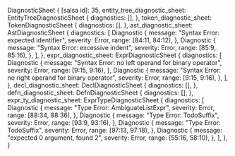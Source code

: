 DiagnosticSheet {
    [salsa id]: 35,
    entity_tree_diagnostic_sheet: EntityTreeDiagnosticSheet {
        diagnostics: [],
    },
    token_diagnostic_sheet: TokenDiagnosticSheet {
        diagnostics: [],
    },
    ast_diagnostic_sheet: AstDiagnosticSheet {
        diagnostics: [
            Diagnostic {
                message: "Syntax Error: expected identifier",
                severity: Error,
                range: [84:11, 84:12),
            },
            Diagnostic {
                message: "Syntax Error: excessive indent",
                severity: Error,
                range: [85:9, 85:16),
            },
        ],
    },
    expr_diagnostic_sheet: ExprDiagnosticSheet {
        diagnostics: [
            Diagnostic {
                message: "Syntax Error: no left operand for binary operator",
                severity: Error,
                range: [9:15, 9:16),
            },
            Diagnostic {
                message: "Syntax Error: no right operand for binary operator",
                severity: Error,
                range: [9:15, 9:16),
            },
        ],
    },
    decl_diagnostic_sheet: DeclDiagnosticSheet {
        diagnostics: [],
    },
    defn_diagnostic_sheet: DefnDiagnosticSheet {
        diagnostics: [],
    },
    expr_ty_diagnostic_sheet: ExprTypeDiagnosticSheet {
        diagnostics: [
            Diagnostic {
                message: "Type Error: AmbiguateListExpr",
                severity: Error,
                range: [88:34, 88:36),
            },
            Diagnostic {
                message: "Type Error: TodoSuffix",
                severity: Error,
                range: [93:9, 93:16),
            },
            Diagnostic {
                message: "Type Error: TodoSuffix",
                severity: Error,
                range: [97:13, 97:18),
            },
            Diagnostic {
                message: "expected 0 argument, found 2",
                severity: Error,
                range: [55:16, 58:10),
            },
        ],
    },
}